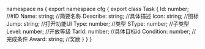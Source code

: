 namespace ns {
	export namespace cfg {
		export class Task {
			Id: number;		//#ID
			Name: string;		//简要名称
			Describe: string;		//具体描述
			Icon: string;		//图标
			Jump: string;		//打开功能UI
			Type: number;		//类型
			SType: number;		//子类型
			Level: number;		//开放等级
			TarId: number;		//具体目标id
			Condition: number;		//完成条件
			Award: string;		//奖励
		}
	}
}